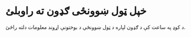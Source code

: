 

# خپل ټول ښوونځی ګډون ته راوبلئ

د کوډ په ساعت کې د ګډون لپاره د ټول ښوونځي د بوختونې اړوند معلومات دلته راځئ.